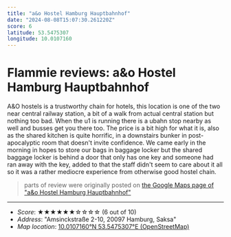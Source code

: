 ```yaml
---
title: "a&o Hostel Hamburg Hauptbahnhof"
date: "2024-08-08T15:07:30.261220Z"
score: 6
latitude: 53.5475307
longitude: 10.0107160
---
```

# Flammie reviews: a&o Hostel Hamburg Hauptbahnhof

A&O hostels is a trustworthy chain for hotels, this location is one
of the two near central railway station, a bit of a walk from actual
central station but nothing too bad. When the u1 is running there is a
ubahn stop nearby as well and busses get you there too. The price is a
bit high for what it is, also as the shared kitchen is quite horrific,
in a downstairs bunker in post-apocalyptic room that doesn't invite
confidence. We came early in the morning in hopes to store our bags
in baggage locker but the shared baggage locker is behind a door that
only has one key and someone had ran away with the key, added to that
the staff didn't seem to care about it all so it was a rather mediocre
experience from otherwise good hostel chain.

> parts of review were originally posted on [the Google Maps page of
  "a&o Hostel Hamburg Hauptbahnhof"](https://www.google.com/maps/place//data=!4m2!3m1!1s0x0:0x1627812f32b4a33a)
* * *
- *Score*: ★★★★★★☆☆☆☆ (6 out of 10)
- *Address*: "Amsinckstraße 2-10, 20097 Hamburg, Saksa"
- *Map location*: [10.0107160°N 53.5475307°E (OpenStreetMap)](https://www.openstreetmap.org/?mlat=53.5475307&mlon=10.0107160&zoom=12)
